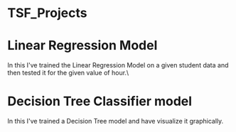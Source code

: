 # TSF_Projects
# Linear Regression Model 
In this I've trained the Linear Regression Model on a given student data and then tested it for the given value of hour.\
# Decision Tree Classifier model 
In this I've trained a Decision Tree model and have visualize it graphically.
